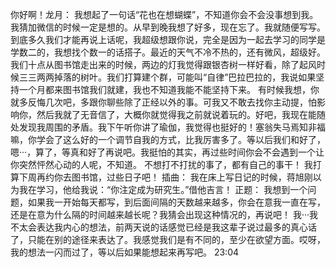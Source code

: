 你好啊！龙月：
   我想起了一句话“花也在想蝴蝶”，不知道你会不会没事想到我。我猜加微信的时候一定是想的。从早到晚我想了好多，现在忘了。我就随便写写。
   到底多久我们才能再说上话呢，我超级想跟你说，完全是因为一起去学习的同学是学数二的，我想找个数一的话搭子。最近的天气不冷不热的，还有微风，超级好。我们十点从图书馆走出来的时候，两边的灯我觉得跟银杏树一样好看，除了起风时候三三两两掉落的树叶。我们打算建个群，可能叫“自律”巴拉巴拉的，我说如果坚持一个月都来图书馆我们就建，我也不知道我能不能坚持下来。
   有时候我想，你就多反悔几次吧，多跟你聊些除了正经以外的事。可我又不敢去找你主动提，怕影响你，然后我就了无音信了，大概你就觉得我之前就说着玩的。好吧，我现在能随处发现我周围的矛盾。我下午听你讲了瑜伽，我觉得也挺好的！塞翁失马焉知非福嘛，你学会了这么好的一个调节自我的方式，比我厉害多了。等以后我们和好了，嗯···，算了，等真和好了再说吧。我挺怕的其实，再过些时间你会不会遇到一个让你突然怦然心动的人呢，不知道。
   不想打不打扰的事了，都有自己的事干！
   我打算下周再约你去图书馆，过些日子吧！
   插曲：
   我在床上写日记的时候，蒋旭刚以为我在学习，他给我说：“你注定成为研究生。”借他吉言！
   正题：
   我想到一个问题，如果我一开始每天都写，到后面间隔的天数越来越多，你会在意我一直在写，还是在意为什么隔的时间越来越长呢？我猜会出现这种情况的，再说吧！
   我···我不太会表达我内心的想法，前两天说的话感觉已经是我这辈子说过最多的真心话了，只能在别的途径来表达了。我感觉我们是有不同的，至少在欲望方面。哎呀，我的想法一闪而过了，等以后如果能想起来再写吧。
   23:04